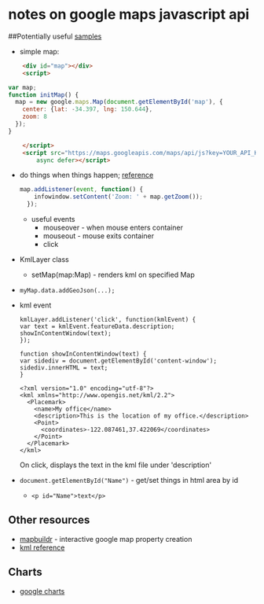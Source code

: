 # notes on google maps javascript api

##Potentially useful [samples](https://developers.google.com/maps/documentation/javascript/examples/)

* simple map:

```html
    <div id="map"></div>
    <script>

var map;
function initMap() {
  map = new google.maps.Map(document.getElementById('map'), {
    center: {lat: -34.397, lng: 150.644},
    zoom: 8
  });
}

    </script>
    <script src="https://maps.googleapis.com/maps/api/js?key=YOUR_API_KEY&callback=initMap"
        async defer></script>
```

* do things when things happen; [reference](https://developers.google.com/maps/documentation/javascript/3.exp/reference)

	```js
	map.addListener(event, function() {
	    infowindow.setContent('Zoom: ' + map.getZoom());
	  });
	```
	* useful events
		* mouseover - when mouse enters container
		* mouseout - mouse exits container
		* click

* KmlLayer class
	* setMap(map:Map) - renders kml on specified Map

* `myMap.data.addGeoJson(...);`

* kml event

	```
  kmlLayer.addListener('click', function(kmlEvent) {
    var text = kmlEvent.featureData.description;
    showInContentWindow(text);
  });

  function showInContentWindow(text) {
    var sidediv = document.getElementById('content-window');
    sidediv.innerHTML = text;
  }
	```
	
	```
	<?xml version="1.0" encoding="utf-8"?>
	<kml xmlns="http://www.opengis.net/kml/2.2">
	  <Placemark>
	    <name>My office</name>
	    <description>This is the location of my office.</description>
	    <Point>
	      <coordinates>-122.087461,37.422069</coordinates>
	    </Point>
	  </Placemark>
	</kml>
	```
	On click, displays the text in the kml file under 'description'

* `document.getElementById("Name")` - get/set things in html area by id
	* `<p id="Name">text</p>`

## Other resources

* [mapbuildr](https://mapbuildr.com/buildr) - interactive google map property creation
* [kml reference](https://developers.google.com/kml/documentation/kmlreference)

## Charts

* [google charts](https://developers.google.com/chart/interactive/docs/)